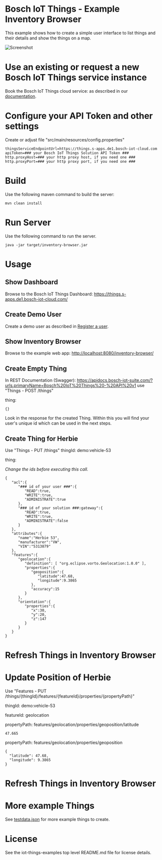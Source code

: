 # Bosch IoT Things - Example Inventory Browser

This example shows how to create a simple user interface to list things and their details and show the things on a map.

![Screenshot](screenshot.png)

# Use an existing or request a new Bosch IoT Things service instance

Book the Bosch IoT Things cloud service: as described in our [documentation](https://things.eu-1.bosch-iot-suite.com/dokuwiki/doku.php?id=2_getting_started:booking:start).

# Configure your API Token and other settings

Create or adjust file "src/main/resources/config.properties"

```
thingsServiceEndpointUrl=https://things.s-apps.de1.bosch-iot-cloud.com
apiToken=### your Bosch IoT Things Solution API Token ###
http.proxyHost=### your http proxy host, if you need one ###
http.proxyPort=### your http proxy port, if you need one ###
```

# Build

Use the following maven command to build the server:
```
mvn clean install
```

# Run Server

Use the following command to run the server.
```
java -jar target/inventory-browser.jar
```

# Usage

## Show Dashboard

Browse to the Bosch IoT Things Dashboard: <https://things.s-apps.de1.bosch-iot-cloud.com/>

## Create Demo User

Create a demo user as described in [Register a user](https://things.eu-1.bosch-iot-suite.com/dokuwiki/doku.php?id=examples_demo:createuser).

## Show Inventory Browser

Browse to the example web app: <http://localhost:8080/inventory-browser/>

## Create Empty Thing

In REST Documentation (Swagger): <https://apidocs.bosch-iot-suite.com/?urls.primaryName=Bosch%20IoT%20Things%20-%20API%20v1>
use "Things - POST /things"

thing:
```
{}
```

Look in the response for the created Thing. Within this you will find your user's unique id which can be used in the next steps.

## Create Thing for Herbie

Use "Things - PUT /things"
thingId: demo:vehicle-53

thing:

_Change the ids before executing this call._
```
{
   "acl":{
      "### id of your user ###":{
         "READ":true,
         "WRITE":true,
         "ADMINISTRATE":true
      },
      "### id of your solution ###:gateway":{
         "READ":true,
         "WRITE":true,
         "ADMINISTRATE":false
      }
   },
   "attributes":{
      "name":"Herbie 53",
      "manufacturer":"VW",
      "VIN":"5313879"
   },
   "features":{
      "geolocation":{
         "definition": [ "org.eclipse.vorto.Geolocation:1.0.0" ],
         "properties":{
            "geoposition":{
               "latitude":47.68,
               "longitude":9.3865
            },
            "accuracy":15
         }
      },
      "orientation":{
         "properties":{
            "x":30,
            "y":20,
            "z":147
         }
      }
   }
}
```

# Refresh Things in Inventory Browser

# Update Position of Herbie

Use "Features - PUT /things/{thingId}/features/{featureId}/properties/{propertyPath}"

thingId: demo:vehicle-53

featureId: geolocation

propertyPath: features/geolocation/properties/geoposition/latitude
```
47.665
```

propertyPath: features/geolocation/properties/geoposition
```
{
  "latitude": 47.68,
  "longitude": 9.3865
}
```

# Refresh Things in Inventory Browser

# More example Things

See [testdata.json](testdata.json) for more example things to create.

# License

See the iot-things-examples top level README.md file for license details.
